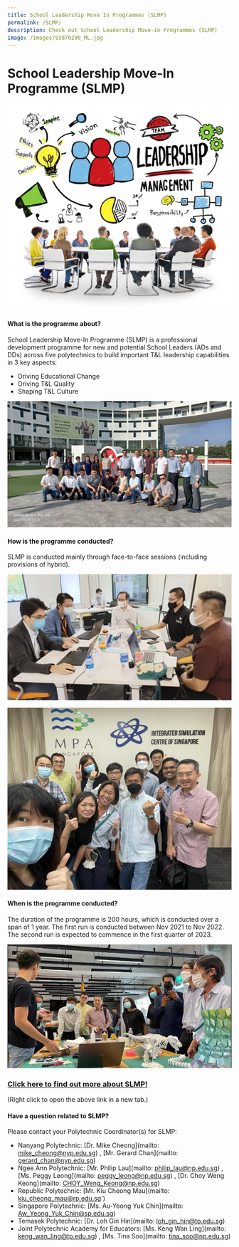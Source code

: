 ```yaml
---
title: School Leadership Move In Programmes (SLMP)
permalink: /SLMP/
description: Check out School Leadership Move-in Programmes (SLMP)
image: /images/93870290_ML.jpg
---
```

# School Leadership Move-In Programme (SLMP)


![](/images/44638187_ML.jpg)

#### What is the programme about?

School Leadership Move-In Programme (SLMP) is a professional development programme for new and potential School Leaders (ADs and DDs) across five polytechnics to build important T&L leadership capabilities in 3 key aspects:
* Driving Educational Change
* Driving T&L Quality
* Shaping T&L Culture

![](/images/Learning%20Journey%20to%20TP_10%20June%202022.jpg)

#### How is the programme conducted?

SLMP is conducted mainly through face-to-face sessions (including provisions of hybrid).

![](/images/slmp.jpg)

![](/images/slmp%20mpa.jpg)

#### When is the programme conducted?

The duration of the programme is 200 hours, which is conducted over a span of 1 year. The first run is conducted between Nov 2021 to Nov 2022. The second run is expected to commence in the first quarter of 2023.

![](/images/slmp%20fablab.jpg)

### [Click here to find out more about SLMP!](/files/SLMP_%20Prog%20info_%20for%20JPAcE%20website_%20updated%2022%20August%202022%20KWL%20.pdf)
(Right click to open the above link in a new tab.)


#### Have a question related to SLMP?

Please contact your Polytechnic Coordinator(s) for SLMP:

* Nanyang Polytechnic: [Dr. Mike Cheong](mailto: mike_cheong@nyp.edu.sg) , [Mr. Gerard Chan](mailto: gerard_chan@nyp.edu.sg)
* Ngee Ann Polytechnic: [Mr. Philip Lau](mailto: philip_lau@np.edu.sg) ,  [Ms. Peggy Leong](mailto: peggy_leong@np.edu.sg) , [Dr. Choy Weng Keong](mailto: CHOY_Weng_Keong@np.edu.sg)
* Republic Polytechnic: [Mr. Kiu Cheong Mau](mailto: kiu_cheong_mau@rp.edu.sg')
* Singapore Polytechnic: [Ms. Au-Yeong Yuk Chin](mailto: Aw_Yeong_Yuk_Chin@sp.edu.sg)
* Temasek Polytechnic: [Dr. Loh Gin Hin](mailto: loh_gin_hin@tp.edu.sg)
* Joint Polytechnic Academy for Educators: [Ms. Keng Wan Ling](mailto: keng_wan_ling@tp.edu.sg) , [Ms. Tina Soo](mailto: tina_soo@np.edu.sg)